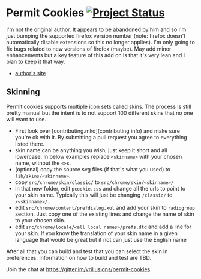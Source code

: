 # Permit Cookies [![Project Status](http://stillmaintained.com/vrillusions/permit-cookies.png)](http://stillmaintained.com/vrillusions/permit-cookies)

I'm not the original author.  It appears to be abandoned by him and so I'm just bumping the supported firefox version number (note: firefox doesn't automatically disable extensions so this no longer applies).  I'm only going to fix bugs related to new versions of firefox (maybe).  May add minor enhancements but a key feature of this add on is that it's very lean and I plan to keep it that way.

- [author's site](http://gorgias.de/mfe/)

## Skinning

Permit cookies supports multiple icon sets called skins.  The process is still pretty manual but the intent is to not support 100 different skins that no one will want to use.

- First look over [contributing.mkd](contributing info) and make sure you're ok with it.  By submitting a pull request you agree to everything listed there.
- skin name can be anything you wish, just keep it short and all lowercase.  In below examples replace `<skinname>` with your chosen name, without the `<>`s.
- (optional) copy the source svg files (if that's what you used) to `lib/skins/<skinname>`.
- copy `src/chrome/skin/classic/` to `src/chrome/skin/<skinname>/`
- in that new folder, edit `pcookie.css` and change all the urls to point to your skin name.  Typically this will just be changing `/classic/` to `/<skinname>/`.
- edit `src/chrome/content/prefdialog.xul` and add your skin to `radiogroup` section.  Just copy one of the existing lines and change the name of skin to your chosen skin.
- edit `src/chrome/locale/<all local names>/prefs.dtd` and add a line for your skin.  If you know the translation of your skin name in a given language that would be great but if not can just use the English name

After all that you can build and test that you can select the skin in preferences.  Information on how to build and test are TBD.

Join the chat at https://gitter.im/vrillusions/permit-cookies

